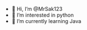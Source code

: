 - 👋 Hi, I’m @MrSak123
- 👀 I’m interested in python
- 🌱 I’m currently learning Java

<!---
MrSak123/MrSak123 is a ✨ special ✨ repository because its `README.md` (this file) appears on your GitHub profile.
You can click the Preview link to take a look at your changes.
--->
